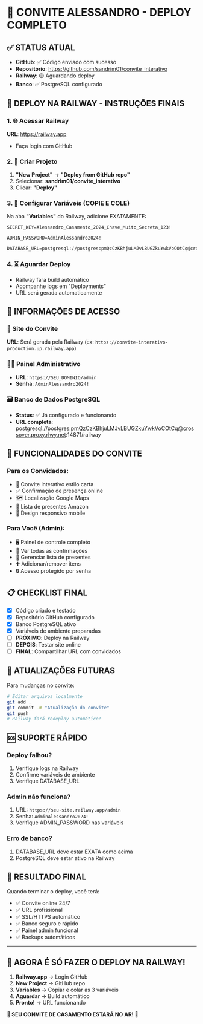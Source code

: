# 🎉 CONVITE ALESSANDRO - DEPLOY COMPLETO

## ✅ STATUS ATUAL
- **GitHub**: ✅ Código enviado com sucesso
- **Repositório**: https://github.com/sandrim01/convite_interativo
- **Railway**: 🟡 Aguardando deploy
- **Banco**: ✅ PostgreSQL configurado

## 🚂 DEPLOY NA RAILWAY - INSTRUÇÕES FINAIS

### 1. 🌐 Acessar Railway
**URL**: https://railway.app
- Faça login com GitHub

### 2. 🚀 Criar Projeto
1. **"New Project"** → **"Deploy from GitHub repo"**
2. Selecionar: **sandrim01/convite_interativo**
3. Clicar: **"Deploy"**

### 3. 🔧 Configurar Variáveis (COPIE E COLE)

Na aba **"Variables"** do Railway, adicione EXATAMENTE:

```
SECRET_KEY=Alessandro_Casamento_2024_Chave_Muito_Secreta_123!
```

```
ADMIN_PASSWORD=AdminAlessandro2024!
```

```
DATABASE_URL=postgresql://postgres:pmQzCzKBhjuLMJvLBUGZkuYwkVoCOtCq@crossover.proxy.rlwy.net:14871/railway
```

### 4. ⏳ Aguardar Deploy
- Railway fará build automático
- Acompanhe logs em "Deployments"
- URL será gerada automaticamente

## 🔐 INFORMAÇÕES DE ACESSO

### 📱 Site do Convite
**URL**: Será gerada pela Railway (ex: `https://convite-interativo-production.up.railway.app`)

### 👨‍💼 Painel Administrativo
- **URL**: `https://SEU_DOMINIO/admin`
- **Senha**: `AdminAlessandro2024!`

### 🗃️ Banco de Dados PostgreSQL
- **Status**: ✅ Já configurado e funcionando
- **URL completa**: postgresql://postgres:pmQzCzKBhjuLMJvLBUGZkuYwkVoCOtCq@crossover.proxy.rlwy.net:14871/railway

## 🎯 FUNCIONALIDADES DO CONVITE

### Para os Convidados:
- 💌 Convite interativo estilo carta
- ✅ Confirmação de presença online
- 🗺️ Localização Google Maps
- 🎁 Lista de presentes Amazon
- 📱 Design responsivo mobile

### Para Você (Admin):
- 🖥️ Painel de controle completo
- 👥 Ver todas as confirmações
- 🎁 Gerenciar lista de presentes
- ➕ Adicionar/remover itens
- 🔒 Acesso protegido por senha

## 📋 CHECKLIST FINAL

- [x] Código criado e testado
- [x] Repositório GitHub configurado
- [x] Banco PostgreSQL ativo
- [x] Variáveis de ambiente preparadas
- [ ] **PRÓXIMO**: Deploy na Railway
- [ ] **DEPOIS**: Testar site online
- [ ] **FINAL**: Compartilhar URL com convidados

## 🔄 ATUALIZAÇÕES FUTURAS

Para mudanças no convite:
```bash
# Editar arquivos localmente
git add .
git commit -m "Atualização do convite"
git push
# Railway fará redeploy automático!
```

## 🆘 SUPORTE RÁPIDO

### Deploy falhou?
1. Verifique logs na Railway
2. Confirme variáveis de ambiente
3. Verifique DATABASE_URL

### Admin não funciona?
1. URL: `https://seu-site.railway.app/admin`
2. Senha: `AdminAlessandro2024!`
3. Verifique ADMIN_PASSWORD nas variáveis

### Erro de banco?
1. DATABASE_URL deve estar EXATA como acima
2. PostgreSQL deve estar ativo na Railway

## 🎊 RESULTADO FINAL

Quando terminar o deploy, você terá:
- ✅ Convite online 24/7
- ✅ URL profissional
- ✅ SSL/HTTPS automático
- ✅ Banco seguro e rápido
- ✅ Painel admin funcional
- ✅ Backups automáticos

---

## 🚀 AGORA É SÓ FAZER O DEPLOY NA RAILWAY!

1. **Railway.app** → Login GitHub
2. **New Project** → GitHub repo
3. **Variables** → Copiar e colar as 3 variáveis
4. **Aguardar** → Build automático
5. **Pronto!** → URL funcionando

**🎉 SEU CONVITE DE CASAMENTO ESTARÁ NO AR! 🎉**
